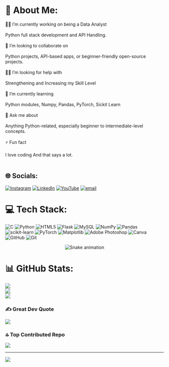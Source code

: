 # 💫 About Me:
🧑‍💻 I’m currently working on being a Data Analyst<br><br>Python full stack development and API Handling.<br><br>🤝 I’m looking to collaborate on<br><br>Python projects, API-based apps, or beginner-friendly open-source projects.<br><br>🙋‍♂️ I’m looking for help with<br><br>Strengthening and Increasing my Skill Level<br><br>📘 I’m currently learning<br><br>Python modules, Numpy, Pandas, PyTorch, Sickit Learn<br><br>💬 Ask me about<br><br>Anything Python-related, especially beginner to intermediate-level concepts.<br><br>⚡ Fun fact<br><br>I love coding And that says a lot.<br><br>


## 🌐 Socials:
[![Instagram](https://img.shields.io/badge/Instagram-%23E4405F.svg?logo=Instagram&logoColor=white)](https://instagram.com/hxseeb._19) [![LinkedIn](https://img.shields.io/badge/LinkedIn-%230077B5.svg?logo=linkedin&logoColor=white)](https://linkedin.com/in/syedhaseebshah19) [![YouTube](https://img.shields.io/badge/YouTube-%23FF0000.svg?logo=YouTube&logoColor=white)](https://youtube.com/@codingsheep17) [![email](https://img.shields.io/badge/Email-D14836?logo=gmail&logoColor=white)](mailto:codingsheep17@gmail.com) 

# 💻 Tech Stack:
![C](https://img.shields.io/badge/c-%2300599C.svg?style=for-the-badge&logo=c&logoColor=white) 
![Python](https://img.shields.io/badge/python-3670A0?style=for-the-badge&logo=python&logoColor=ffdd54) 
![HTML5](https://img.shields.io/badge/html5-%23E34F26.svg?style=for-the-badge&logo=html5&logoColor=white) 
![Flask](https://img.shields.io/badge/flask-%23000.svg?style=for-the-badge&logo=flask&logoColor=white) 
![MySQL](https://img.shields.io/badge/mysql-4479A1.svg?style=for-the-badge&logo=mysql&logoColor=white) 
![NumPy](https://img.shields.io/badge/numpy-%23013243.svg?style=for-the-badge&logo=numpy&logoColor=white) 
![Pandas](https://img.shields.io/badge/pandas-%23150458.svg?style=for-the-badge&logo=pandas&logoColor=white) 
![scikit-learn](https://img.shields.io/badge/scikit--learn-%23F7931E.svg?style=for-the-badge&logo=scikit-learn&logoColor=white) 
![PyTorch](https://img.shields.io/badge/pytorch-%23EE4C2C.svg?style=for-the-badge&logo=pytorch&logoColor=white) 
![Matplotlib](https://img.shields.io/badge/matplotlib-%230076A8.svg?style=for-the-badge&logo=matplotlib&logoColor=white) 
![Adobe Photoshop](https://img.shields.io/badge/adobe%20photoshop-%2331A8FF.svg?style=for-the-badge&logo=adobe%20photoshop&logoColor=white) 
![Canva](https://img.shields.io/badge/Canva-%2300C4CC.svg?style=for-the-badge&logo=Canva&logoColor=white) 
![GitHub](https://img.shields.io/badge/github-%23121011.svg?style=for-the-badge&logo=github&logoColor=white) 
![Git](https://img.shields.io/badge/git-%23F05033.svg?style=for-the-badge&logo=git&logoColor=white) 


<!-- Snake Game Repo View -->

<div align="center">
  <img src="https://profile-readme-generator.com/assets/snake.svg" alt="Snake animation" />
</div>


# 📊 GitHub Stats:
![](https://github-readme-stats.vercel.app/api?username=codingsheep17&theme=dark&hide_border=false&include_all_commits=true&count_private=false)<br/>
![](https://nirzak-streak-stats.vercel.app/?user=codingsheep17&theme=dark&hide_border=false)<br/>
![](https://github-readme-stats.vercel.app/api/top-langs/?username=codingsheep17&theme=dark&hide_border=false&include_all_commits=true&count_private=false&layout=compact)

### ✍️ Great Dev Quote
![](https://quotes-github-readme.vercel.app/api?type=horizontal&theme=radical)

### 🔝 Top Contributed Repo
![](https://github-contributor-stats.vercel.app/api?username=codingsheep17&limit=5&theme=dark&combine_all_yearly_contributions=true)

---
[![](https://visitcount.itsvg.in/api?id=codingsheep17&icon=0&color=0)](https://visitcount.itsvg.in)

<!-- Proudly created with GPRM ( https://gprm.itsvg.in ) -->
